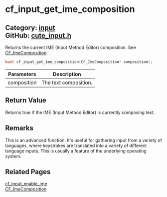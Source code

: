 [](../header.md ':include')

# cf_input_get_ime_composition

Category: [input](https://github.com/RandyGaul/cute_framework/blob/master/docs/api_reference?id=input)  
GitHub: [cute_input.h](https://github.com/RandyGaul/cute_framework/blob/master/include/cute_input.h)  
---

Returns the current IME (Input Method Editor) composition. See [CF_ImeComposition](https://github.com/RandyGaul/cute_framework/blob/master/docs/input/cf_imecomposition.md).

```cpp
bool cf_input_get_ime_composition(CF_ImeComposition* composition);
```

Parameters | Description
--- | ---
composition | The text composition.

## Return Value

Returns true if the IME (Input Method Editor) is currently composing text.

## Remarks

This is an advanced function. It's useful for gathering input from a variety of languages, where keystrokes are translated into a variety
of different language inputs. This is usually a feature of the underlying operating system.

## Related Pages

[cf_input_enable_ime](https://github.com/RandyGaul/cute_framework/blob/master/docs/input/cf_input_enable_ime.md)  
[CF_ImeComposition](https://github.com/RandyGaul/cute_framework/blob/master/docs/input/cf_imecomposition.md)  
